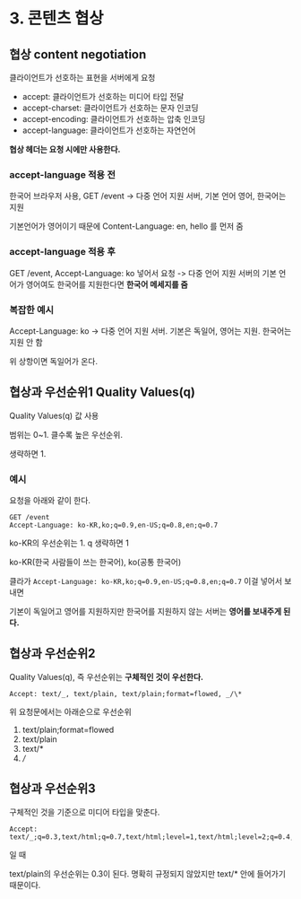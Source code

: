 # 3. 콘텐츠 협상

## 협상 content negotiation

클라이언트가 선호하는 표현을 서버에게 요청

- accept: 클라이언트가 선호하는 미디어 타입 전달
- accept-charset: 클라이언트가 선호하는 문자 인코딩
- accept-encoding: 클라이언트가 선호하는 압축 인코딩
- accept-language: 클라이언트가 선호하는 자연언어

**협상 헤더는 요청 시에만 사용한다.**

### accept-language 적용 전

한국어 브라우저 사용, GET /event -> 다중 언어 지원 서버, 기본 언어 영어, 한국어는 지원

기본언어가 영어이기 때문에 Content-Language: en, <html>hello</html> 를 먼저 줌

### accept-language 적용 후

GET /event, Accept-Language: ko 넣어서 요청 -> 다중 언어 지원 서버의 기본 언어가 영어여도 한국어를 지원한다면 **한국어 메세지를 줌**

### 복잡한 예시

Accept-Language: ko -> 다중 언어 지원 서버. 기본은 독일어, 영어는 지원. 한국어는 지원 안 함

위 상항이면 독일어가 온다.

## 협상과 우선순위1 Quality Values(q)

Quality Values(q) 값 사용

범위는 0~1. 클수록 높은 우선순위.

생략하면 1.

### 예시

요청을 아래와 같이 한다.

```
GET /event
Accept-Language: ko-KR,ko;q=0.9,en-US;q=0.8,en;q=0.7
```

ko-KR의 우선순위는 1. q 생략하면 1

ko-KR(한국 사람들이 쓰는 한국어), ko(공통 한국어)

클라가 `Accept-Language: ko-KR,ko;q=0.9,en-US;q=0.8,en;q=0.7` 이걸 넣어서 보내면

기본이 독일어고 영어를 지원하지만 한국어를 지원하지 않는 서버는 **영어를 보내주게 된다.**

## 협상과 우선순위2

Quality Values(q), 즉 우선순위는 **구체적인 것이 우선한다.**

```
Accept: text/_, text/plain, text/plain;format=flowed, _/\*
```

위 요청문에서는 아래순으로 우선순위

1. text/plain;format=flowed
2. text/plain
3. text/\*
4. _/_

## 협상과 우선순위3

구체적인 것을 기준으로 미디어 타입을 맞춘다.

```
Accept: text/_;q=0.3,text/html;q=0.7,text/html;level=1,text/html;level=2;q=0.4,_/\*;q=0.5
```

일 때

text/plain의 우선순위는 0.3이 된다. 명확히 규정되지 않았지만 text/\* 안에 들어가기 때문이다.

